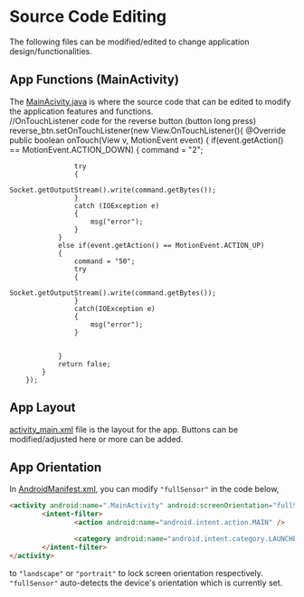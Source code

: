 # Source Code Editing
The following files can be modified/edited to change application design/functionalities.

## App Functions (MainActivity)
The [MainAcivity.java](/app/src/main/java/com/example/controlapp310/MainActivity.java/) is where the source code that can be edited to modify the application features and functions.  
        //OnTouchListener code for the reverse button (button long press)
        reverse_btn.setOnTouchListener(new View.OnTouchListener(){
            @Override
            public boolean onTouch(View v, MotionEvent event)
            {
                if(event.getAction() == MotionEvent.ACTION_DOWN)
                {
                    command = "2";


                    try
                    {
                        Socket.getOutputStream().write(command.getBytes());
                    }
                    catch (IOException e)
                    {
                        msg("error");
                    }
                }
                else if(event.getAction() == MotionEvent.ACTION_UP)
                {
                    command = "50";
                    try
                    {
                        Socket.getOutputStream().write(command.getBytes());
                    }
                    catch(IOException e)
                    {
                        msg("error");
                    }


                }
                return false;
            }
        });

## App Layout
[activity_main.xml](/app/src/main/res/layout/activity_main.xml/) file is the layout for the app. Buttons can be modified/adjusted here or more can be added. 

## App Orientation
In [AndroidManifest.xml](/app/src/main/AndroidManifest.xml/), you can modify `"fullSensor"` in the code below, 

```html
<activity android:name=".MainActivity" android:screenOrientation="fullSensor">
        <intent-filter>
                <action android:name="android.intent.action.MAIN" />

                <category android:name="android.intent.category.LAUNCHER" />
        </intent-filter>
</activity>
  ```
  to `"landscape"` or `"portrait"` to lock screen orientation respectively. `"fullSensor"` auto-detects the device's orientation which is currently set.
